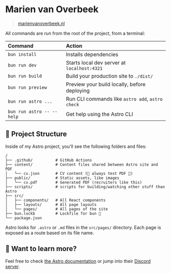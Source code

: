 # Marien van Overbeek

> [marienvanoverbeek.nl](https://marienvanoverbeek.nl/)

All commands are run from the root of the project, from a terminal:

| Command                   | Action                                           |
| :------------------------ | :----------------------------------------------- |
| `bun install`             | Installs dependencies                            |
| `bun run dev`             | Starts local dev server at `localhost:4321`      |
| `bun run build`           | Build your production site to `./dist/`          |
| `bun run preview`         | Preview your build locally, before deploying     |
| `bun run astro ...`       | Run CLI commands like `astro add`, `astro check` |
| `bun run astro -- --help` | Get help using the Astro CLI                     |

## 🚀 Project Structure

Inside of my Astro project, you'll see the following folders and files:

```text
/
├── .github/          # GitHub Actions
├── content/          # Content files shared between Astro site and PDF
│   └── cv.json       # CV content (🚨 always test PDF 🚨)
├── public/           # Static assets, like images
│   └── cv.pdf        # Generated PDF (recruiters like this)
├── scripts/          # scripts for building/watching other stuff than Astro
├── src/
│   ├── components/   # All React components
│   ├── layouts/      # All page layouts
│   └── pages/        # All pages of the site
├── bun.lockb         # Lockfile for bun 🚀
└── package.json
```

Astro looks for `.astro` or `.md` files in the `src/pages/` directory. Each page is
exposed as a route based on its file name.

## 👀 Want to learn more?

Feel free to check [the Astro documentation](https://docs.astro.build) or jump into their [Discord server](https://astro.build/chat).
